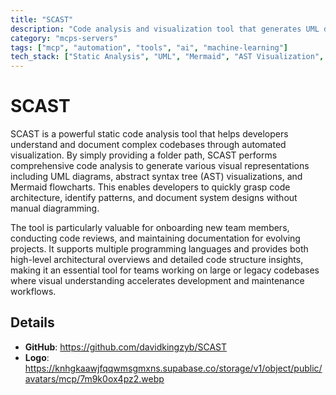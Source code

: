 ```yaml
---
title: "SCAST"
description: "Code analysis and visualization tool that generates UML diagrams, AST trees, and flowcharts from codebases."
category: "mcps-servers"
tags: ["mcp", "automation", "tools", "ai", "machine-learning"]
tech_stack: ["Static Analysis", "UML", "Mermaid", "AST Visualization", "Code Documentation"]
---
```


# SCAST

SCAST is a powerful static code analysis tool that helps developers understand and document complex codebases through automated visualization. By simply providing a folder path, SCAST performs comprehensive code analysis to generate various visual representations including UML diagrams, abstract syntax tree (AST) visualizations, and Mermaid flowcharts. This enables developers to quickly grasp code architecture, identify patterns, and document system designs without manual diagramming.

The tool is particularly valuable for onboarding new team members, conducting code reviews, and maintaining documentation for evolving projects. It supports multiple programming languages and provides both high-level architectural overviews and detailed code structure insights, making it an essential tool for teams working on large or legacy codebases where visual understanding accelerates development and maintenance workflows.

## Details

- **GitHub**: https://github.com/davidkingzyb/SCAST
- **Logo**: https://knhgkaawjfqqwmsgmxns.supabase.co/storage/v1/object/public/avatars/mcp/7m9k0ox4pz2.webp
